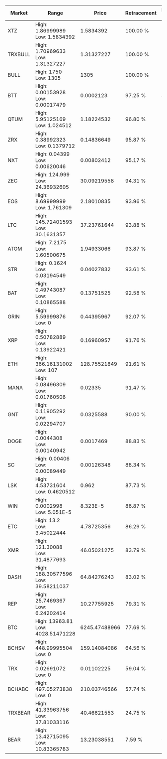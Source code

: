 | Market | Range | Price| Retracement | Doubles to 50% |
| --- | --- | --- | --- | --- |
| XTZ | High: 1.86999989<br />Low: 1.5834392 | 1.5834392 | 100.00 % | 1.09 |
| TRXBULL | High: 1.70969633<br />Low: 1.31327227 | 1.31327227 | 100.00 % | 1.15 |
| BULL | High: 1750<br />Low: 1305 | 1305 | 100.00 % | 1.17 |
| BTT | High: 0.00153928<br />Low: 0.00017479 | 0.0002123 | 97.25 % | 4.04 |
| QTUM | High: 5.95125169<br />Low: 1.024512 | 1.18224532 | 96.80 % | 2.95 |
| ZRX | High: 0.38992323<br />Low: 0.1379712 | 0.14836649 | 95.87 % | 1.78 |
| NXT | High: 0.04399<br />Low: 0.00620046 | 0.00802412 | 95.17 % | 3.13 |
| ZEC | High: 124.999<br />Low: 24.36932605 | 30.09219558 | 94.31 % | 2.48 |
| EOS | High: 8.69999999<br />Low: 1.761309 | 2.18010835 | 93.96 % | 2.40 |
| LTC | High: 145.72401593<br />Low: 30.1631357 | 37.23761644 | 93.88 % | 2.36 |
| ATOM | High: 7.2175<br />Low: 1.60500675 | 1.94933066 | 93.87 % | 2.26 |
| STR | High: 0.1624<br />Low: 0.03194549 | 0.04027832 | 93.61 % | 2.41 |
| BAT | High: 0.49743087<br />Low: 0.10865588 | 0.13751525 | 92.58 % | 2.20 |
| GRIN | High: 5.59999876<br />Low: 0 | 0.44395967 | 92.07 % | 6.31 |
| XRP | High: 0.50782889<br />Low: 0.13922421 | 0.16960957 | 91.76 % | 1.91 |
| ETH | High: 366.16131002<br />Low: 107 | 128.75521849 | 91.61 % | 1.84 |
| MANA | High: 0.08496309<br />Low: 0.01760506 | 0.02335 | 91.47 % | 2.20 |
| GNT | High: 0.11905292<br />Low: 0.02294707 | 0.0325588 | 90.00 % | 2.18 |
| DOGE | High: 0.0044308<br />Low: 0.00140942 | 0.0017469 | 88.83 % | 1.67 |
| SC | High: 0.00406<br />Low: 0.00089449 | 0.00126348 | 88.34 % | 1.96 |
| LSK | High: 4.53731604<br />Low: 0.4620512 | 0.962 | 87.73 % | 2.60 |
| WIN | High: 0.0002998<br />Low: 5.051E-5 | 8.323E-5 | 86.87 % | 2.10 |
| ETC | High: 13.2<br />Low: 3.45022444 | 4.78725356 | 86.29 % | 1.74 |
| XMR | High: 121.30088<br />Low: 31.4877693 | 46.05021275 | 83.79 % | 1.66 |
| DASH | High: 188.30577596<br />Low: 39.58211037 | 64.84276243 | 83.02 % | 1.76 |
| REP | High: 25.7469367<br />Low: 6.24202414 | 10.27755925 | 79.31 % | 1.56 |
| BTC | High: 13963.81<br />Low: 4028.51471228 | 6245.47488966 | 77.69 % | 1.44 |
| BCHSV | High: 448.99995504<br />Low: 0 | 159.14084086 | 64.56 % | 1.41 |
| TRX | High: 0.02691072<br />Low: 0 | 0.01102225 | 59.04 % | 1.22 |
| BCHABC | High: 497.05273838<br />Low: 0 | 210.03746566 | 57.74 % | 1.18 |
| TRXBEAR | High: 41.33963756<br />Low: 37.81033116 | 40.46621553 | 24.75 % | 0.00 |
| BEAR | High: 13.42715095<br />Low: 10.83365783 | 13.23038551 | 7.59 % | 0.00 |
